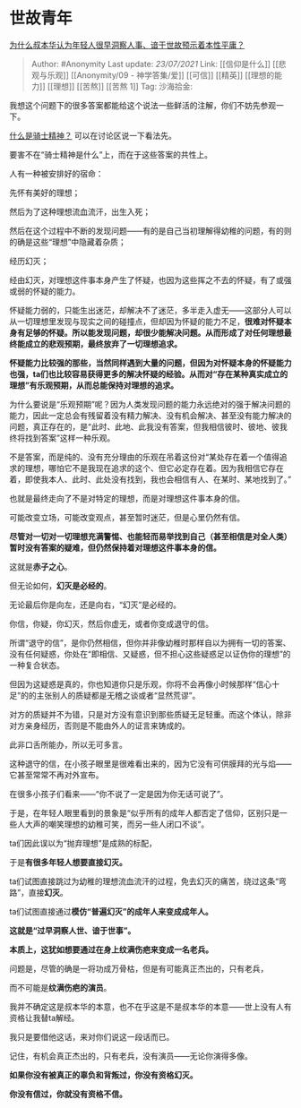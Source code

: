# 世故青年
[为什么叔本华认为年轻人很早洞察人事、谙于世故预示着本性平庸？](https://www.zhihu.com/question/61134374/answer/1459491434)

> Author: #Anonymity
> Last update: *23/07/2021*
> Link: [[信仰是什么]] [[悲观与乐观]] [[Anonymity/09 - 神学答集/爱]] [[可信]] [[精英]] [[理想的能力]] [[理想]] [[苦熬]] [[苦熬 1]]
> Tag:
> 沙海拾金:

我想这个问题下的很多答案都能给这个说法一些鲜活的注解，你们不妨先参观一下。

[什么是骑士精神？](http://www.zhihu.com/question/21308055) 可以在讨论区说一下看法先。

要害不在“骑士精神是什么”上，而在于这些答案的共性上。

人有一种被安排好的宿命：

先怀有美好的理想；

然后为了这种理想流血流汗，出生入死；

然后在这个过程中不断的发现问题——有的是自己当初理解得幼稚的问题，有的则的确是这些“理想”中隐藏着杂质；

经历幻灭；

经由幻灭，对理想这件事本身产生了怀疑，也因为这些挥之不去的怀疑，有了或强或弱的怀疑的能力。

怀疑能力弱的，只能生出迷茫，却解决不了迷茫，多半走入虚无——这部分人可以从一切理想里发现与现实之间的碰撞点，但却因为怀疑的能力不足，**很难对怀疑本身有足够的怀疑。所以能发现问题，却很少能解决问题。从而形成了对任何理想最终能成立的悲观预期，最终放弃了一切理想追求。**

**怀疑能力比较强的那些，当然同样遇到大量的问题，但因为对怀疑本身的怀疑能力也强，ta们也比较容易获得更多的解决怀疑的经验。从而对“存在某种真实成立的理想”有乐观预期，从而总能保持对理想的追求。**

为什么要说是“乐观预期”呢？因为人类发现问题的能力永远绝对的强于解决问题的能力，因此一定总会有残留着没有精力解决、没有机会解决、甚至没有能力解决的问题，真正存在的，是“此时、此地、此我没有答案，但我相信彼时、彼地、彼我终将找到答案”这样一种乐观。

不是答案，而是纯的、没有充分理由的乐观在吊着这份对“某处存在着一个值得追求的理想，哪怕它不是我现在追求的这个、但它必定存在着。因为我相信它存在着，即使我本人、此时、此处没有找到，我也会相信有人、在某时、某地找到了。”

也就是最终走向了不是对特定的理想，而是对理想这件事本身的信。

可能改变立场，可能改变观点，甚至暂时迷茫，但是心里仍然有信。

**尽管对一切对一切理想充满警惕、也能轻而易举找到自己（甚至相信是对全人类）暂时没有答案的疑难，但仍然保持着对理想这件事本身的信。**

这就是**赤子之心**。

但无论如何，**幻灭是必经的**。

无论最后你是向左，还是向右，“幻灭”是必经的。

你信，你疑，你幻灭，然后你虚无，或者你变成退守的信。

所谓“退守的信”，是你仍然相信，但你并非像幼稚时那样自以为拥有一切的答案、没有任何疑惑，你处在“即相信、又疑惑，但不担心这些疑惑足以证伪你的理想”的一种复合状态。

但因为这疑惑是真的，你也知道你只是乐观，你将不会再像小时候那样“信心十足”的的主张别人的质疑都是无稽之谈或者“显然荒谬”。

对方的质疑并不为错，只是对方没有意识到那些质疑无足轻重。而这个体认，除非对方亲身经历，否则是不能由外人的证言来铸成的。

此非口舌所能办，所以无可多言。

这种退守的信，在小孩子眼里是很难看出来的，因为它没有可供膜拜的光与焰——它甚至常常不再对外宣布。

在很多小孩子们看来——“你不说了一定是因为你无话可说了”。

于是，在年轻人眼里看到的景象是“似乎所有的成年人都否定了信仰，区别只是一些人大声的嘲笑理想的幼稚可笑，而另一些人闭口不谈”。

ta们因此误以为“抛弃理想”是成熟的标配，

于是**有很多年轻人想要直接幻灭。**

ta们试图直接跳过为幼稚的理想流血流汗的过程，免去幻灭的痛苦，绕过这条“弯路”，直接**幻灭**。

ta们试图直接通过**模仿“普遍幻灭”的成年人来变成成年人。**

**这就是“过早洞察人世、谙于世事”。**

**本质上，这犹如想要通过在身上纹满伤疤来变成一名老兵。**

问题是，尽管的确是一将功成万骨枯，但是有可能真正杰出的，只有老兵，

而不可能是**纹满伤疤的演员**。

我并不确定这是叔本华的本意，也不在乎这是不是叔本华的本意——世上没有人有资格让我替ta解经。

我只是要借他这话，来对你们说这一段话而已。

记住，有机会真正杰出的，只有老兵，没有演员——无论你演得多像。

**如果你没有被真正的辜负和背叛过，你没有资格幻灭。**

**你没有信过，你就没有资格不信。**
